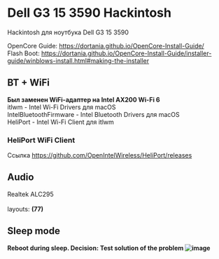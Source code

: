 # Dell G3 15 3590 Hackintosh
Hackintosh для ноутбука Dell G3 15 3590

OpenCore Guide: https://dortania.github.io/OpenCore-Install-Guide/<br />
Flash Boot: https://dortania.github.io/OpenCore-Install-Guide/installer-guide/winblows-install.html#making-the-installer <br />

## BT + WiFi
**Был заменен WiFi-адаптер на Intel AX200 Wi-Fi 6**<br />
itlwm - Intel Wi-Fi Drivers для macOS<br />
IntelBluetoothFirmware - Intel Bluetooth Drivers для macOS<br />
HeliPort - Intel Wi-Fi Client для itlwm<br />

### HeliPort WiFi Client
Cсылка https://github.com/OpenIntelWireless/HeliPort/releases

## Audio
Realtek	ALC295<br />	
layouts: <b>(77)<b/>

## Sleep mode
Reboot during sleep.
Decision:
Test solution of the problem
![image](https://user-images.githubusercontent.com/92333709/196003818-8fae3f3e-b211-43e4-8d0e-744d1bd45cd7.png)
